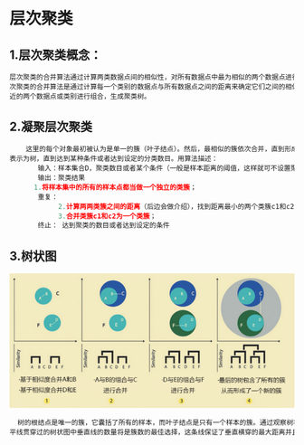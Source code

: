 # 层次聚类

## 1.层次聚类概念：
```python
层次聚类的合并算法通过计算两类数据点间的相似性，对所有数据点中最为相似的两个数据点进行组合，并反复迭代这一过程。简单的说层  
次聚类的合并算法是通过计算每一个类别的数据点与所有数据点之间的距离来确定它们之间的相似性，距离越小，相似度越高。并将距离最  
近的两个数据点或类别进行组合，生成聚类树。
```
## 2.凝聚层次聚类
```python
    这里的每个对象最初被认为是单一的簇（叶子结点）。然后，最相似的簇依次合并，直到形成了一个大的簇（根节点），簇的层次结构  
表示为树，直到达到某种条件或者达到设定的分类数目。用算法描述：
       输入：样本集合D，聚类数目或者某个条件（一般是样本距离的阈值，这样就可不设置聚类数目）
       输出：聚类结果
      1.将样本集中的所有的样本点都当做一个独立的类簇；
       重复：
            2.计算两两类簇之间的距离（后边会做介绍），找到距离最小的两个类簇c1和c2；
            3.合并类簇c1和c2为一个类簇；
       终止： 达到聚类的数目或者达到设定的条件
```
## 3.树状图

<p align="center">
  <img src= "https://github.com/yunhao1996/100-Days-ML-Learning-logs/blob/master/Day-54/1.png">
</p>

```python
  树的根结点是唯一的簇，它囊括了所有的样本，而叶子结点是只有一个样本的簇。通过观察树状图，可以很好的判断出不同组的簇数。水  
平线贯穿过的树状图中垂直线的数量将是簇数的最佳选择，这条线保证了垂直横穿的最大距离并且不与簇相交。
```
